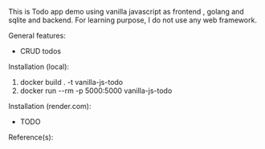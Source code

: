 
This is Todo app demo using vanilla javascript as frontend , golang and sqlite and backend. For learning purpose, I do not use any web framework.

General features:
- CRUD todos

Installation (local):

1. docker build . -t vanilla-js-todo 
2. docker run --rm -p 5000:5000 vanilla-js-todo

Installation (render.com):
- TODO

Reference(s):
